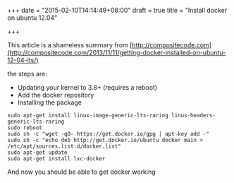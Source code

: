 +++
date = "2015-02-10T14:14:49+08:00"
draft = true
title = "Install docker on ubuntu 12.04"

+++

This article is a shameless summary from [http://compositecode.com](http://compositecode.com/2013/11/11/getting-docker-installed-on-ubuntu-12-04-lts/)

the steps are:

  * Updating your kernel to 3.8+ (requires a reboot)
  * Add the docker repository
  * Installing the package 

```
sudo apt-get install linux-image-generic-lts-raring linux-headers-generic-lts-raring
sudo reboot
sudo sh -c "wget -qO- https://get.docker.io/gpg | apt-key add -"
sudo sh -c "echo deb http://get.docker.io/ubuntu docker main > /etc/apt/sources.list.d/docker.list"
sudo apt-get update
sudo apt-get install lxc-docker
```

And now you should be able to get docker working

<!--more-->
